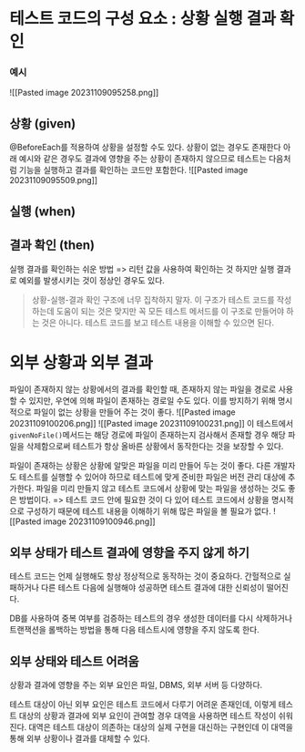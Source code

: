 # 테스트 코드의 구성 요소 : 상황 실행 결과 확인
### 예시
![[Pasted image 20231109095258.png]]
## 상황 (given)
@BeforeEach를 적용하여 상황을 설정할 수도 있다.
상황이 없는 경우도 존재한다
아래 예시와 같은 경우도 결과에 영향을 주는 상황이 존재하지 않으므로 테스트는 다음처럼 기능을 실행하고 결과를 확인하는 코드만 포함한다.
![[Pasted image 20231109095509.png]]
## 실행 (when)

## 결과 확인 (then)
실행 결과를 확인하는 쉬운 방법 => 리턴 값을 사용하여 확인하는 것
하지만 실행 결과로 예외를 발생시키는 것이 정상인 경우도 있다.

> 상황-실행-결과 확인 구조에 너무 집착하지 말자. 이 구조가 테스트 코드를 작성하는데 도움이 되는 것은 맞지만 꼭 모든 테스트 메서드를 이 구조로 만들어야 하는 것은 아니다. 테스트 코드를 보고 테스트 내용을 이해할 수 있으면 된다.

# 외부 상황과 외부 결과
파일이 존재하지 않는 상황에서의 결과를 확인할 때, 존재하지 않는 파일을 경로로 사용할 수 있지만, 우연에 의해 파일이 존재하는 경로일 수도 있다. 이를 방지하기 위해 명시적으로 파일이 없는 상황을 만들어 주는 것이 좋다.
![[Pasted image 20231109100206.png]]
![[Pasted image 20231109100231.png]]
이 테스트에서 `givenNoFile()`메서드는 해당 경로에 파일이 존재하는지 검사해서 존재할 경우 해당 파일을 삭제함으로써 테스트가 항상 올바른 상황에서 동작한다는 것을 보장할 수 있다.

파일이 존재하는 상황은 상황에 알맞은 파일을 미리 만들어 두는 것이 좋다. 다른 개발자도 테스트를 실행할 수 있어야 하므로 테스트에 맞게 준비한 파일은 버전 관리 대상에 추가한다.
파일을 미리 만들지 않고 테스트 코드에서 상황에 맞는 파일을 생성하는 것도 좋은 방법이다.
=> 테스트 코드 안에 필요한 것이 다 있어 테스트 코드에서 상황을 명시적으로 구성하기 때문에 테스트 내용을 이해하기 위해 많은 파일을 볼 필요가 없다.
![[Pasted image 20231109100946.png]]

## 외부 상태가 테스트 결과에 영향을 주지 않게 하기
테스트 코드는 언제 실행해도 항상 정상적으로 동작하는 것이 중요하다. 간헐적으로 실패하거나 다른 테스트 다음에 실행해야 성공하면 테스트 결과에 대한 신뢰성이 떨어진다.

DB를 사용하여 중복 여부를 검증하는 테스트의 경우 생성한 데이터를 다시 삭제하거나 트랜잭션을 롤백하는 방법을 통해 다음 테스트시에 영향을 주지 않도록 한다.

## 외부 상태와 테스트 어려움
상황과 결과에 영향을 주는 외부 요인은 파일, DBMS, 외부 서버 등 다양하다.

테스트 대상이 아닌 외부 요인은 테스트 코드에서 다루기 어려운 존재인데, 이렇게 테스트 대상의 상황과 결과에 외부 요인이 관여할 경우 대역을 사용하면 테스트 작성이 쉬워진다. 대역은 테스트 대상이 의존하는 대상의 실제 구현을 대신하는 구현인데 이 대역을 통해 외부 상황이나 결과를 대체할 수 있다. 




